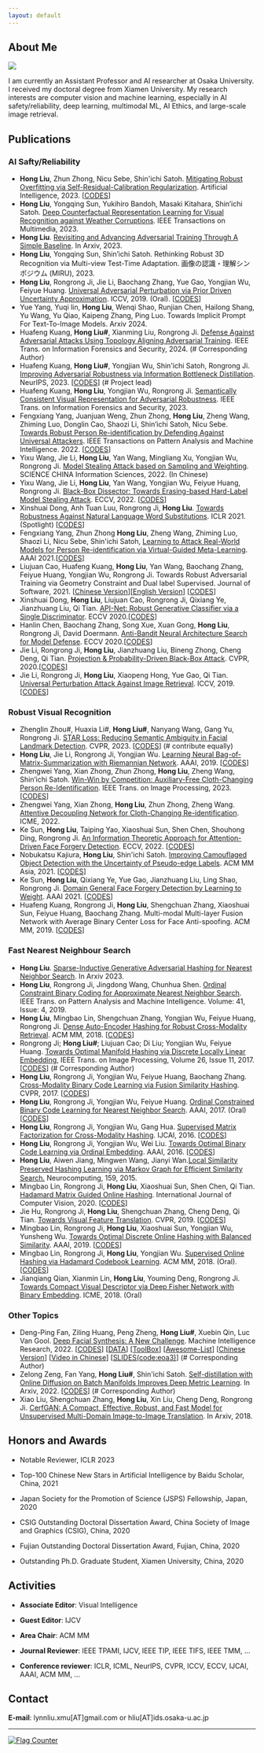 ```yaml
---
layout: default
---
```


## About Me

<img class="profile-picture" src="hongliu_2.JPG">

I am currently an Assistant Professor and AI researcher at Osaka University. 
I received my doctoral degree from Xiamen University. My research interests are computer vision and machine learning, especially in AI safety/reliability, deep learning, multimodal ML, AI Ethics, and large-scale image retrieval.

## Publications

### AI Safty/Reliability

- **Hong Liu**, Zhun Zhong, Nicu Sebe, Shin'ichi Satoh. [Mitigating Robust Overfitting via Self-Residual-Calibration Regularization](https://doi.org/10.1016/j.artint.2023.103877). Artificial Intelligence, 2023. [[CODES](https://github.com/LynnHongLiu/AIJ2023-SRC)]
- **Hong Liu**, Yongqing Sun, Yukihiro Bandoh, Masaki Kitahara, Shin’ichi Satoh. [Deep Counterfactual Representation Learning for Visual Recognition against Weather Corruptions](https://ieeexplore.ieee.org/document/10314032). IEEE Transactions on Multimedia, 2023.
- **Hong Liu**. [Revisiting and Advancing Adversarial Training Through A Simple Baseline](http://arxiv.org/abs/2306.07613). In Arxiv, 2023.
- **Hong Liu**, Yongqing Sun, Shin’ichi Satoh. Rethinking Robust 3D Recognition via Multi-view Test-Time Adaptation. 画像の認識・理解シンポジウム (MIRU), 2023.
- **Hong Liu**, Rongrong Ji, Jie Li, Baochang Zhang, Yue Gao, Yongjian Wu, Feiyue Huang. [Universal Adversarial Perturbation via Prior Driven Uncertainty Approximation](http://mac.xmu.edu.cn/rrji/papers/Universal%20Adversarial%20Perturbation%20via%20Prior%20D.pdf). ICCV, 2019. (Oral). [[CODES](https://github.com/LynnHongLiu/PDUA)]
- Yue Yang, Yuqi lin, **Hong Liu**, Wenqi Shao, Runjian Chen, Hailong Shang, Yu Wang, Yu Qiao, Kaipeng Zhang, Ping Luo. Towards Implicit Prompt For Text-To-Image Models. Arxiv 2024.
- Huafeng Kuang, **Hong Liu#**, Xianming Liu, Rongrong Ji. [Defense Against Adversarial Attacks Using Topology Aligning Adversarial Training](https://ieeexplore.ieee.org/document/10416271). IEEE Trans. on Information Forensics and Security, 2024. (# Corresponding Author)
- Huafeng Kuang, **Hong Liu#**, Yongjian Wu, Shin'ichi Satoh, Rongrong Ji. [Improving Adversarial Robustness via Information Bottleneck Distillation](https://openreview.net/forum?id=v5Aaxk4sSy). NeurIPS, 2023. [[CODES](https://github.com/SkyKuang/IBD)] (# Project lead)
- Huafeng Kuang, **Hong Liu**, Yongjian Wu, Rongrong Ji. [Semantically Consistent Visual Representation for Adversarial Robustness](https://ieeexplore.ieee.org/document/10225321). IEEE Trans. on Information Forensics and Security, 2023.
- Fengxiang Yang, Juanjuan Weng, Zhun Zhong, **Hong Liu**, Zheng Wang, Zhiming Luo, Donglin Cao, Shaozi Li, Shin’ichi Satoh, Nicu Sebe. [Towards Robust Person Re-identification by Defending Against Universal Attackers](https://ieeexplore.ieee.org/document/9858024). IEEE Transactions on Pattern Analysis and Machine Intelligence. 2022. [[CODES](https://github.com/WJJLL/Meta-Attack-Defense)]
- Yixu Wang, Jie Li, **Hong Liu**, Yan Wang, Mingliang Xu, Yongjian Wu, Rongrong Ji. [Model Stealing Attack based on Sampling and Weighting](https://www.sciengine.com/SSI/doi/10.1360/SSI-2022-0029;JSESSIONID=0ab4238d-9a39-4270-8a5a-5b1da35ef0b1). SCIENCE CHINA Information Sciences, 2022. (In Chinese)
- Yixu Wang, Jie Li, **Hong Liu**, Yan Wang, Yongjian Wu, Feiyue Huang, Rongrong Ji. [Black-Box Dissector: Towards Erasing-based Hard-Label Model Stealing Attack](https://www.ecva.net/papers/eccv_2022/papers_ECCV/papers/136650188.pdf). ECCV, 2022. [[CODES](https://github.com/yxwang-10/Blackbox-Dissector)]
- Xinshuai Dong, Anh Tuan Luu, Rongrong Ji, **Hong Liu**. [Towards Robustness Against Natural Language Word Substitutions](https://openreview.net/forum?id=ks5nebunVn_). ICLR 2021. (Spotlight) [[CODES](https://github.com/dongxinshuai/ASCC)]
- Fengxiang Yang, Zhun Zhong **Hong Liu**, Zheng Wang, Zhiming Luo, Shaozi Li, Nicu Sebe, Shin'ichi Satoh, [Learning to Attack Real-World Models for Person Re-identification via Virtual-Guided Meta-Learning](https://www.aaai.org/AAAI21Papers/AAAI-578.YangF.pdf). AAAI 2021.[[CODES](https://github.com/FlyingRoastDuck/MetaAttack_AAAI21)]
- Liujuan Cao, Huafeng Kuang, **Hong Liu**, Yan Wang, Baochang Zhang, Feiyue Huang, Yongjian Wu, Rongrong Ji. Towards Robust Adversarial Training via Geometry Constraint and Dual label Supervised. Journal of Software, 2021. [[Chinese Version](http://www.jos.org.cn/josen/article/abstract/6477?st=article_issue)][[English Version](https://scholar.archive.org/work/5sqva7wjwjgshnhzoenpexdla4/access/wayback/http://www.ijsi.org/ijsi/article/pdf/268)] [[CODES](https://github.com/SkyKuang/DGCAT)]
- Xinshuai Dong, **Hong Liu**, Liujuan Cao, Rongrong Ji, Qixiang Ye, Jianzhuang Liu, Qi Tian. [API-Net: Robust Generative Classifier via a Single Discriminator](http://www.ecva.net/papers/eccv_2020/papers_ECCV/papers/123580375.pdf). ECCV 2020.[[CODES](https://github.com/dongxinshuai/API-Net)]
- Hanlin Chen, Baochang Zhang, Song Xue, Xuan Gong, **Hong Liu**, Rongrong Ji, David Doermann. [Anti-Bandit Neural Architecture Search for Model Defense](https://arxiv.org/abs/2008.00698). ECCV 2020.[[CODES](https://github.com/bczhangbczhang/ABanditNAS)]   
- Jie Li, Rongrong Ji, **Hong Liu**, Jianzhuang Liu, Bineng Zhong, Cheng Deng, Qi Tian. [Projection & Probability-Driven Black-Box Attack](https://arxiv.org/abs/2005.03837). CVPR, 2020.[[CODES](https://github.com/theFool32/PPBA)]
- Jie Li, Rongrong Ji, **Hong Liu**, Xiaopeng Hong, Yue Gao, Qi Tian. [Universal Perturbation Attack Against Image Retrieval](https://arxiv.org/abs/1812.00552). ICCV, 2019. [[CODES](https://github.com/theFool32/UAP_retrieval)]

### Robust Visual Recognition

- Zhenglin Zhou#, Huaxia Li#, **Hong Liu#**, Nanyang Wang, Gang Yu, Rongrong Ji. [STAR Loss: Reducing Semantic Ambiguity in Facial Landmark Detection](https://lynnhongliu.github.io/hliu/CVPR_23_STAR_Loss__Reducing_Semantic_Ambiguity_in_Improving_Facial_Landmark.pdf). CVPR, 2023. [[CODES](https://github.com/ZhenglinZhou/STAR)] (# contribute equally)
- **Hong Liu**, Jie Li, Rongrong Ji, Yongjian Wu. [Learning Neural Bag-of-Matrix-Summarization with Riemannian Network](https://aaai.org/ojs/index.php/AAAI/article/view/4899/4772). AAAI, 2019. [[CODES](https://github.com/theFool32/BoMS)]
- Zhengwei Yang, Xian Zhong, Zhun Zhong, **Hong Liu**, Zheng Wang, Shin’ichi Satoh. [Win-Win by Competition: Auxiliary-Free Cloth-Changing Person Re-Identification](https://ieeexplore.ieee.org/document/10130745). IEEE Trans. on Image Processing, 2023. [[CODES](https://github.com/BoomShakaY/Win-CCReID)]
- Zhengwei Yang, Xian Zhong, **Hong Liu**, Zhun Zhong, Zheng Wang. [Attentive Decoupling Network for Cloth-Changing Re-identification](https://ieeexplore.ieee.org/document/9859851). ICME, 2022.
- Ke Sun, **Hong Liu**, Taiping Yao, Xiaoshuai Sun, Shen Chen, Shouhong Ding, Rongrong Ji. [An Information Theoretic Approach for Attention-Driven Face Forgery Detection](https://www.ecva.net/papers/eccv_2022/papers_ECCV/papers/136740105.pdf). ECCV, 2022. [[CODES](https://github.com/skJack/Code-for-SIA)]
- Nobukatsu Kajiura, **Hong Liu**, Shin'ichi Satoh. [Improving Camouflaged Object Detection with the Uncertainty of Pseudo-edge Labels](https://arxiv.org/pdf/2110.15606.pdf). ACM MM Asia, 2021. [[CODES](https://github.com/nobukatsu-kajiura/UR-COD)]
- Ke Sun, **Hong Liu**, Qixiang Ye, Yue Gao, Jianzhuang Liu, Ling Shao, Rongrong Ji. [Domain General Face Forgery Detection by Learning to Weight](https://www.aaai.org/AAAI21Papers/AAAI-589.SunK.pdf). AAAI 2021. [[CODES](https://github.com/skJack/LTW)]
- Huafeng Kuang, Rongrong Ji, **Hong Liu**, Shengchuan Zhang, Xiaoshuai Sun, Feiyue Huang, Baochang Zhang. Multi-modal Multi-layer Fusion Network with Average Binary Center Loss for Face Anti-spoofing. ACM MM, 2019. [[CODES](https://github.com/LynnHongLiu/Face-anti-spoofing)]

### Fast Nearest Neighbour Search

- **Hong Liu**. [Sparse-Inductive Generative Adversarial Hashing for Nearest Neighbor Search](https://arxiv.org/abs/2306.06928). In Arxiv 2023.
- **Hong Liu**, Rongrong Ji, Jingdong Wang, Chunhua Shen. [Ordinal Constraint Binary Coding for Approximate Nearest Neighbor Search](http://ieeexplore.ieee.org/document/8326558/). IEEE Trans. on Pattern Analysis and Machine Intelligence. Volume: 41, Issue: 4, 2019. 
- **Hong Liu**, Mingbao Lin, Shengchuan Zhang, Yongjian Wu, Feiyue Huang, Rongrong Ji. [Dense Auto-Encoder Hashing for Robust Cross-Modality Retrieval](https://dl.acm.org/citation.cfm?id=3240684). ACM MM, 2018.  [[CODES](https://github.com/LynnHongLiu/DAH)]
- Rongrong Ji; **Hong Liu#**; Liujuan Cao; Di Liu; Yongjian Wu, Feiyue Huang. [Towards Optimal Manifold Hashing via Discrete Locally Linear Embedding](http://ieeexplore.ieee.org/abstract/document/8000395/), IEEE Trans. on Image Processing, Volume 26, Issue 11, 2017. [[CODES](https://github.com/LynnHongLiu/DLLH)] (# Corresponding Author)
- **Hong Liu**, Rongrong Ji, Yongjian Wu, Feiyue Huang, Baochang Zhang. [Cross-Modality Binary Code Learning via Fusion Similarity Hashing](http://mac.xmu.edu.cn/pdf/3667.pdf). CVPR, 2017. [[CODES](https://github.com/LynnHongLiu/FSH)]
- **Hong Liu**, Rongrong Ji, Yongjian Wu, Feiyue Huang. [Ordinal Constrained Binary Code Learning for Nearest Neighbor Search](https://aaai.org/ocs/index.php/AAAI/AAAI17/paper/view/14813/14399). AAAI, 2017. (Oral) [[CODES](https://github.com/LynnHongLiu/OCH)]
- **Hong Liu**, Rongrong Ji, Yongjian Wu, Gang Hua. [Supervised Matrix Factorization for Cross-Modality Hashing](http://www.ijcai.org/Proceedings/16/Papers/253.pdf). IJCAI, 2016. [[CODES](https://github.com/LynnHongLiu/SMFH)] 
- **Hong Liu**, Rongrong Ji, Yongjian Wu, Wei Liu. [Towards Optimal Binary Code Learning via Ordinal Embedding](https://www.aaai.org/ocs/index.php/AAAI/AAAI16/paper/view/12177). AAAI, 2016. [[CODES](https://github.com/LynnHongLiu/OEH)]
- **Hong Liu**, Aiwen Jiang, Mingwen Wang, Jianyi Wan.[Local Similarity Preserved Hashing Learning via Markov Graph for Eﬃcient Similarity Search.](http://www.sciencedirect.com/science/article/pii/S0925231215001538) Neurocomputing, 159, 2015.
- Mingbao Lin, Rongrong Ji, **Hong Liu**, Xiaoshuai Sun, Shen Chen, Qi Tian. [Hadamard Matrix Guided Online Hashing](http://link.springer.com/article/10.1007/s11263-020-01332-z). International Journal of Computer Vision, 2020. [[CODES](https://github.com/lmbxmu/mycode/tree/master/2020IJCV_HMOH)]
- Jie Hu, Rongrong Ji, **Hong Liu**, Shengchuan Zhang, Cheng Deng, Qi Tian. [Towards Visual Feature Translation](https://arxiv.org/abs/1812.00573). CVPR, 2019. [[CODES](https://github.com/hujiecpp/VisualFeatureTranslation)]
- Mingbao Lin, Rongrong Ji, **Hong Liu**, Xiaoshuai Sun, Yongjian Wu, Yunsheng Wu. [Towards Optimal Discrete Online Hashing with Balanced Similarity](http://mac.xmu.edu.cn/rrji/papers/Towards%20Optimal%20Discrete%20Online%20Hashing%20with%20Balanced%20Similarity.pdf). AAAI, 2019. [[CODES](https://github.com/lmbxmu/mycode/tree/master/2019AAAI_BSODH)]
- Mingbao Lin, Rongrong Ji, **Hong Liu**, Yongjian Wu. [Supervised Online Hashing via Hadamard Codebook Learning](https://dl.acm.org/citation.cfm?id=3240519). ACM MM, 2018. (Oral). [[CODES](https://github.com/lmbxmu/mycode/tree/master/2018ACMMM_HCOH)]
- Jianqiang Qian, Xianmin Lin, **Hong Liu**, Youming Deng,  Rongrong Ji. [Towards Compact Visual Descriptor via Deep Fisher Network with Binary Embedding](https://lynnhongliu.github.io/hliu/icme18.pdf). ICME, 2018. (Oral) 

### Other Topics

- Deng-Ping Fan, Ziling Huang, Peng Zheng, **Hong Liu#**, Xuebin Qin, Luc Van Gool. [Deep Facial Synthesis: A New Challenge](https://link.springer.com/article/10.1007/s11633-022-1349-9). Machine Intelligence Research, 2022. [[CODES](https://github.com/DengPingFan/FSGAN)] [[DATA](https://github.com/DengPingFan/FS2K)] [[ToolBox](https://github.com/DengPingFan/FS2KToolbox)] [[Awesome-List](https://github.com/DengPingFan/FaceSketch-Awesome-List)] [[Chinese Version](https://dengpingfan.github.io/papers/[2022][MIR]FS2K_Chinese.pdf)] [[Video in Chinese](https://www.bilibili.com/video/BV1jP411V7bx/?vd_source=f90a600837ce172887ce0beebb180cb2)] [[SLIDES(code:eoa3)](https://pan.baidu.com/share/init?surl=rmE8iJeurizlAzKmOAMakg)] (# Corresponding Author)
- Zelong Zeng, Fan Yang, **Hong Liu#**, Shin'ichi Satoh. [Self-distillation with Online Diffusion on Batch Manifolds Improves Deep Metric Learning](https://arxiv.org/abs/2211.07566). In Arxiv, 2022. [[CODES](https://github.com/ZelongZeng/OBD-SD_Pytorch)] (# Corresponding Author)
- Xiao Liu, Shengchuan Zhang, **Hong Liu**, Xin Liu, Cheng Deng, Rongrong Ji. [CerfGAN: A Compact, Effective, Robust, and Fast Model for Unsupervised Multi-Domain Image-to-Image Translation](https://arxiv.org/abs/1805.10871). In Arxiv, 2018.

## Honors and Awards

* Notable Reviewer, ICLR 2023

* Top-100 Chinese New Stars in Artificial Intelligence by Baidu Scholar, China, 2021

* Japan Society for the Promotion of Science (JSPS) Fellowship, Japan, 2020

* CSIG Outstanding Doctoral Dissertation Award, China Society of Image and Graphics (CSIG), China, 2020

* Fujian Outstanding Doctoral Dissertation Award, Fujian, China, 2020

* Outstanding Ph.D. Graduate Student, Xiamen University, China, 2020

## Activities

- **Associate Editor**: Visual Intelligence

- **Guest Editor**: IJCV

- **Area Chair**: ACM MM

- **Journal Reviewer**: IEEE TPAMI, IJCV, IEEE TIP, IEEE TIFS, IEEE TMM, ...

- **Conference reviewer**: ICLR, ICML, NeurIPS, CVPR, ICCV, ECCV, IJCAI, AAAI, ACM MM, ...


## Contact

**E-mail**:  lynnliu.xmu[AT]gmail.com or hliu[AT]ids.osaka-u.ac.jp

---
<a href="http://s05.flagcounter.com/more/sw"><img src="https://s05.flagcounter.com/count/sw/bg_FFFFFF/txt_000000/border_CC2121/columns_2/maxflags_4/viewers_0/labels_0/pageviews_1/flags_0/percent_0/" alt="Flag Counter" border="0" img class="profile-picture"></a>
